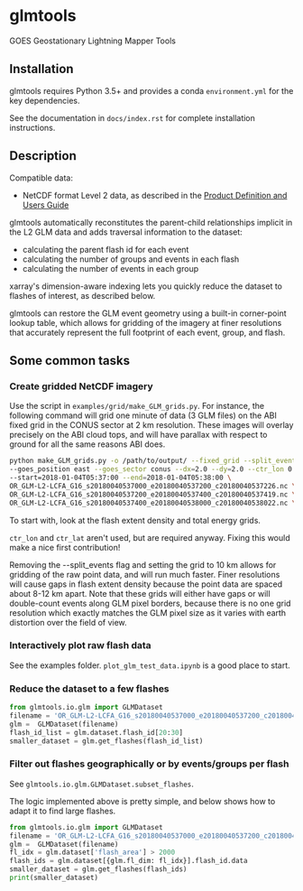 # glmtools

GOES Geostationary Lightning Mapper Tools

## Installation
glmtools requires Python 3.5+ and provides a conda `environment.yml` for the key dependencies.

See the documentation in `docs/index.rst` for complete installation instructions.

## Description
Compatible data:
- NetCDF format Level 2 data, as described in the [Product Definition and Users Guide](https://www.goes-r.gov/resources/docs.html)

glmtools automatically reconstitutes the parent-child relationships implicit in
the L2 GLM data and adds traversal information to the dataset:

- calculating the parent flash id for each event
- calculating the number of groups and events in each flash
- calculating the number of events in each group

xarray's dimension-aware indexing lets you quickly reduce the dataset to 
flashes of interest, as described below.

glmtools can restore the GLM event geometry using a built-in corner-point lookup table,
which allows for gridding of the imagery at finer resolutions that accurately represent
the full footprint of each event, group, and flash.

## Some common tasks

### Create gridded NetCDF imagery

Use the script in `examples/grid/make_GLM_grids.py`. For instance, the following command
will grid one minute of data (3 GLM files) on the ABI fixed grid in the CONUS sector at 2
km resolution. These images will overlay precisely on the ABI cloud tops, and will have
parallax with respect to ground for all the same reasons ABI does.

```bash 
python make_GLM_grids.py -o /path/to/output/ --fixed_grid --split_events \
--goes_position east --goes_sector conus --dx=2.0 --dy=2.0 --ctr_lon 0.0 --ctr_lat 0.0 \
--start=2018-01-04T05:37:00 --end=2018-01-04T05:38:00 \
OR_GLM-L2-LCFA_G16_s20180040537000_e20180040537200_c20180040537226.nc \
OR_GLM-L2-LCFA_G16_s20180040537200_e20180040537400_c20180040537419.nc \
OR_GLM-L2-LCFA_G16_s20180040537400_e20180040538000_c20180040538022.nc \
```

To start with, look at the flash extent density and total energy grids.

`ctr_lon` and `ctr_lat` aren't used, but are required anyway. Fixing this would
make a nice first contribution!

Removing the --split_events flag and setting the grid to 10 km allows for gridding
of the raw point data, and will run much faster. Finer resolutions will cause gaps in
flash extent density because the point data are spaced about 8-12 km apart.
Note that these grids will either have gaps or will double-count events along
GLM pixel borders, because there is no one grid resolution which exactly
matches the GLM pixel size as it varies with earth distortion over the field
of view.

### Interactively plot raw flash data

See the examples folder. `plot_glm_test_data.ipynb` is a good place to start.

### Reduce the dataset to a few flashes

```python
from glmtools.io.glm import GLMDataset
filename = 'OR_GLM-L2-LCFA_G16_s20180040537000_e20180040537200_c20180040537226.nc'
glm =  GLMDataset(filename)
flash_id_list = glm.dataset.flash_id[20:30]
smaller_dataset = glm.get_flashes(flash_id_list)
```

### Filter out flashes geographically or by events/groups per flash

See `glmtools.io.glm.GLMDataset.subset_flashes`.

The logic implemented above is pretty simple, and below shows how to adapt it to find large flashes.

```python
from glmtools.io.glm import GLMDataset
filename = 'OR_GLM-L2-LCFA_G16_s20180040537000_e20180040537200_c20180040537226.nc'
glm =  GLMDataset(filename)
fl_idx = glm.dataset['flash_area'] > 2000
flash_ids = glm.dataset[{glm.fl_dim: fl_idx}].flash_id.data
smaller_dataset = glm.get_flashes(flash_ids)
print(smaller_dataset)
```

